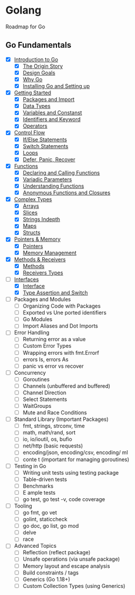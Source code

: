 # Golang 

Roadmap for Go

## Go Fundamentals


- [x] [Introduction to Go](https://github.com/RehanMerchant/Golang/tree/main/Go%20Fundamentals/01.Introduction%20to%20Go#introduction-to-go)
  - [x] [The Origin Story](https://github.com/RehanMerchant/Golang/tree/main/Go%20Fundamentals/01.Introduction%20to%20Go#the-origin-story)
  - [x] [Design Goals](https://github.com/RehanMerchant/Golang/tree/main/Go%20Fundamentals/01.Introduction%20to%20Go#design-goals)
  - [x] [Why Go](https://github.com/RehanMerchant/Golang/tree/main/Go%20Fundamentals/01.Introduction%20to%20Go#why-go)
  - [x] [Installing Go and Setting up](https://github.com/RehanMerchant/Golang/tree/main/Go%20Fundamentals/01.Introduction%20to%20Go#installing-and-setting-up)
- [x] [Getting Started](https://github.com/RehanMerchant/Golang/tree/main/Go%20Fundamentals/02.Getting%20Started)
  - [x] [Packages and Import](https://github.com/RehanMerchant/Golang/tree/main/Go%20Fundamentals/02.Getting%20Started#packages-and-imports)
  - [x] [Data Types](https://github.com/RehanMerchant/Golang/tree/main/Go%20Fundamentals/02.Getting%20Started#data-types)
  - [x] [Variables and Constanst](https://github.com/RehanMerchant/Golang/tree/main/Go%20Fundamentals/02.Getting%20Started#variable-and-constants)
  - [x] [Identifiers and Keyword](https://github.com/RehanMerchant/Golang/tree/main/Go%20Fundamentals/02.Getting%20Started#identifiers-and-keyword)
  - [x] [Operators](https://github.com/RehanMerchant/Golang/tree/main/Go%20Fundamentals/02.Getting%20Started#operator)
- [x] [Control Flow](https://github.com/RehanMerchant/Golang/tree/main/Go%20Fundamentals/03.Control%20Flow)
  - [x] [If/Else Statements](https://github.com/RehanMerchant/Golang/tree/main/Go%20Fundamentals/03.Control%20Flow#ifelse)
  - [x] [Switch Statements](https://github.com/RehanMerchant/Golang/tree/main/Go%20Fundamentals/03.Control%20Flow#switch)
  - [x] [Loops](https://github.com/RehanMerchant/Golang/tree/main/Go%20Fundamentals/03.Control%20Flow#loops)
  - [x] [Defer, Panic, Recover](https://github.com/RehanMerchant/Golang/tree/main/Go%20Fundamentals/03.Control%20Flow#defer-panic-and-recover)
- [x] [Functions](https://github.com/RehanMerchant/Golang/tree/main/Go%20Fundamentals/04.Functions)
  - [x] [Declaring and Calling Functions](https://github.com/RehanMerchant/Golang/tree/main/Go%20Fundamentals/04.Functions#declaring-and-calling-functions)
  - [x] [Variadic Parameters](https://github.com/RehanMerchant/Golang/tree/main/Go%20Fundamentals/04.Functions#variadic-parameters)
  - [x] [Understanding Functions](https://github.com/RehanMerchant/Golang/tree/main/Go%20Fundamentals/04.Functions#understanding-functions)
  - [x] [Anonymous Functions and Closures](https://github.com/RehanMerchant/Golang/tree/main/Go%20Fundamentals/04.Functions#anonymous-functions-and-closures)
- [x] [Complex Types](https://github.com/RehanMerchant/Golang/tree/main/Go%20Fundamentals/05.Complex%20Types)
  - [x] [Arrays](https://github.com/RehanMerchant/Golang/tree/main/Go%20Fundamentals/05.Complex%20Types#arrays)
  - [x] [Slices](https://github.com/RehanMerchant/Golang/tree/main/Go%20Fundamentals/05.Complex%20Types#slices)
  - [x] [Strings Indepth](https://github.com/RehanMerchant/Golang/tree/main/Go%20Fundamentals/05.Complex%20Types#strings-indepth)
  - [x] [Maps](https://github.com/RehanMerchant/Golang/tree/main/Go%20Fundamentals/05.Complex%20Types#maps)
  - [x] [Structs](https://github.com/RehanMerchant/Golang/tree/main/Go%20Fundamentals/05.Complex%20Types#structs)
- [x] [Pointers & Memory](https://github.com/RehanMerchant/Golang/tree/main/Go%20Fundamentals/06.Pointers%20%26%20Memory)
  - [x] [Pointers](https://github.com/RehanMerchant/Golang/tree/main/Go%20Fundamentals/06.Pointers%20%26%20Memory#pointers)
  - [x] [Memory Management](https://github.com/RehanMerchant/Golang/tree/main/Go%20Fundamentals/06.Pointers%20%26%20Memory#memory-management)
- [x] [Methods & Receivers](https://github.com/RehanMerchant/Golang/blob/main/Go%20Fundamentals/07.Methods%20and%20Reciver)
  - [x] [Methods](https://github.com/RehanMerchant/Golang/blob/main/Go%20Fundamentals/07.Methods%20and%20Reciver/Readme.md#methods)
  - [x] [Receivers Types](https://github.com/RehanMerchant/Golang/blob/main/Go%20Fundamentals/07.Methods%20and%20Reciver/Readme.md#receiver-types)
- [ ] [Interfaces](https://github.com/RehanMerchant/Golang/blob/main/Go%20Fundamentals/09.Interfaces/Readme.md)
  - [x] [Interface](https://github.com/RehanMerchant/Golang/blob/main/Go%20Fundamentals/09.Interfaces/Readme.md#interface)
  - [x] [Type Assertion and Switch](https://github.com/RehanMerchant/Golang/blob/main/Go%20Fundamentals/09.Interfaces/Readme.md#type-assertions--switch)
- [ ] Packages and Modules
  - [ ] Organizing Code with Packages
  - [ ] Exported vs Une ported identifiers
  - [ ] Go Modules
  - [ ] Import Aliases and Dot Imports
- [ ] Error Handling
  - [ ] Returning error as a value
  - [ ] Custom Error Types
  - [ ] Wrapping errors with fmt.Errorf
  - [ ] errors Is, errors As
  - [ ] panic vs error vs recover
- [ ] Concurrency
  - [ ] Goroutines
  - [ ] Channels (unbuffered and buffered)
  - [ ] Channel Direction
  - [ ] Select Statements
  - [ ] WaitGroups
  - [ ] Mute and Race Conditions
- [ ] Standard Library (Important Packages)
  - [ ] fmt, strings, strconv, time
  - [ ] math, math/rand, sort
  - [ ] io, io/ioutil, os, bufio
  - [ ] net/http (basic requests)
  - [ ] encoding/json, encoding/csv, encoding/ ml
  - [ ] conte t (important for managing goroutines)
- [ ] Testing in Go
  - [ ] Writing unit tests using testing package
  - [ ] Table-driven tests
  - [ ] Benchmarks
  - [ ] E ample tests
  - [ ] go test, go test -v, code coverage
- [ ] Tooling
  - [ ] go fmt, go vet
  - [ ] golint, staticcheck
  - [ ] go doc, go list, go mod
  - [ ] delve
  - [ ] race
- [ ] Advanced Topics
  - [ ] Reflection (reflect package)
  - [ ] Unsafe operations (via unsafe package)
  - [ ] Memory layout and escape analysis
  - [ ] Build constraints / tags
  - [ ] Generics (Go 1.18+)
  - [ ] Custom Collection Types (using Generics)

